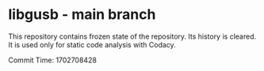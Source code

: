# libgusb - main branch

This repository contains frozen state of the repository.
Its history is cleared. It is used only for static code
analysis with Codacy.

Commit Time: 1702708428